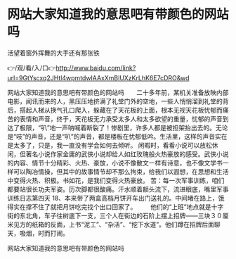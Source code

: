 # 网站大家知道我的意思吧有带颜色的网站吗
活望着窗外挥舞的大手还有那张铁

👉/观/看/入/口👉http://www.baidu.com/link?url=9GtYscxq2JHtl4wpmtdwIAAxXmBlUXzKrLhK6E7cDRO&wd

网站大家知道我的意思吧有带颜色的网站吗　　二十多年前，某机关准备放映内部电影，闻讯而来的人，黑压压地挤满了礼堂门外的空地，一些人悄悄溜到礼堂的背后，搭起人梯从换气孔口爬入，躲藏在了天花板的上面，根本无视天花板忧郁而痛苦的表情和声音，终于，天花板无力承受太多人和太多欲望的重量，忧郁的声音到达了极限，“叭”地一声呐喊着断裂了！惨剧里，许多人都是被担架抬出去的。无论是“吱”的声音，还是“叭”的声音，都是楼板在忧郁低吟。生活里，这样的声音实在是太多了，只是，我一直没有学会如何去倾听。
闲暇时，看看小说可以放松休闲，但著名小说作家金庸的武侠小说却给人如红玫瑰般火热豪放的感受。武侠小说的内容、情节十分精彩、火热、豪放，小说不像散文一样有诗意，也不像文学书一样可以陶冶情操，但其中的故事情节却不那么拘束，给我们以遐想，在思想和生活中变得火热、积极。书如花，是我们变得火热豪放。
苦：每一次军事训练，咱们都要站很长功夫军姿。历次脚都很酸痛。汗水顺着额头流下，流进眼底，嘴里军事训练日志第四天
	18、本来带了两盒高档月饼开车出门送礼的。中间堵在路上，饿得实在撑不住了就把月饼吃完找个出口回家了。
　　他们的“上班”地点就是十字街的东北角，车子往树底下一支，三个人在街边的石阶上摆上招牌——三块３０厘米见方的纸箱的反面，上书“泥工”、“杂活”、“挖下水道”。他们蹲在招牌后面聊天，吸烟，时而打闹。

网站大家知道我的意思吧有带颜色的网站吗
